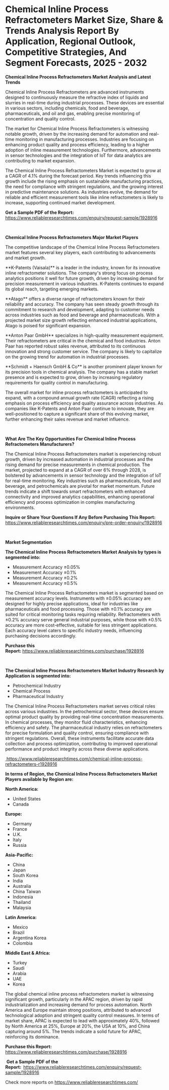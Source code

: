<p><h1>Chemical Inline Process Refractometers Market Size, Share & Trends Analysis Report By Application, Regional Outlook, Competitive Strategies, And Segment Forecasts, 2025 - 2032</h1></p><p><strong>Chemical Inline Process Refractometers Market Analysis and Latest Trends</strong></p>
<p><p>Chemical Inline Process Refractometers are advanced instruments designed to continuously measure the refractive index of liquids and slurries in real-time during industrial processes. These devices are essential in various sectors, including chemicals, food and beverage, pharmaceuticals, and oil and gas, enabling precise monitoring of concentration and quality control.</p><p>The market for Chemical Inline Process Refractometers is witnessing notable growth, driven by the increasing demand for automation and real-time monitoring in manufacturing processes. Industries are focusing on enhancing product quality and process efficiency, leading to a higher adoption of inline measurement technologies. Furthermore, advancements in sensor technologies and the integration of IoT for data analytics are contributing to market expansion.</p><p>The Chemical Inline Process Refractometers Market is expected to grow at a CAGR of 4.1% during the forecast period. Key trends influencing this growth include the rising emphasis on sustainable manufacturing practices, the need for compliance with stringent regulations, and the growing interest in predictive maintenance solutions. As industries evolve, the demand for reliable and efficient measurement tools like inline refractometers is likely to increase, supporting continued market development.</p></p>
<p><strong>Get a Sample PDF of the Report:&nbsp;</strong> <a href="https://www.reliableresearchtimes.com/enquiry/request-sample/1928916?utm_campaign=3290&utm_medium=2&utm_source=Github&utm_content=ia&utm_term=29032025&utm_id=chemical-inline-process-refractometers">https://www.reliableresearchtimes.com/enquiry/request-sample/1928916</a></p>
<p>&nbsp;</p>
<p><strong>Chemical Inline Process Refractometers Major Market Players</strong></p>
<p><p>The competitive landscape of the Chemical Inline Process Refractometers market features several key players, each contributing to advancements and market growth. </p><p>**K-Patents (Vaisala)** is a leader in the industry, known for its innovative inline refractometer solutions. The company's strong focus on process analytics positions it well for future growth, driven by increasing demand for precision measurement in various industries. K-Patents continues to expand its global reach, targeting emerging markets.</p><p>**Atago** offers a diverse range of refractometers known for their reliability and accuracy. The company has seen steady growth through its commitment to research and development, adapting to customer needs across industries such as food and beverage and pharmaceuticals. With a projected market size growth reflecting enhanced industrial applications, Atago is poised for significant expansion.</p><p>**Anton Paar GmbH** specializes in high-quality measurement equipment. Their refractometers are critical in the chemical and food industries. Anton Paar has reported robust sales revenue, attributed to its continuous innovation and strong customer service. The company is likely to capitalize on the growing trend for automation in industrial processes.</p><p>**Schmidt + Haensch GmbH & Co** is another prominent player known for its precision tools in chemical analysis. The company has a stable market presence and is expected to grow, driven by increasing regulatory requirements for quality control in manufacturing.</p><p>The overall market for inline process refractometers is anticipated to expand, with a compound annual growth rate (CAGR) reflecting a rising emphasis on process efficiency and quality assurance across industries. As companies like K-Patents and Anton Paar continue to innovate, they are well-positioned to capture a significant share of this evolving market, further enhancing their sales revenue and market influence.</p></p>
<p>&nbsp;</p>
<p><strong>What Are The Key Opportunities For Chemical Inline Process Refractometers Manufacturers?</strong></p>
<p><p>The Chemical Inline Process Refractometers market is experiencing robust growth, driven by increased automation in industrial processes and the rising demand for precise measurements in chemical production. The market, projected to expand at a CAGR of over 6% through 2028, is bolstered by advancements in sensor technology and the integration of IoT for real-time monitoring. Key industries such as pharmaceuticals, food and beverage, and petrochemicals are pivotal for market momentum. Future trends indicate a shift towards smart refractometers with enhanced connectivity and improved analytics capabilities, enhancing operational efficiency and process optimization in complex manufacturing environments.</p></p>
<p><strong>Inquire or Share Your Questions If Any Before Purchasing This Report:</strong> <a href="https://www.reliableresearchtimes.com/enquiry/pre-order-enquiry/1928916?utm_campaign=3290&utm_medium=2&utm_source=Github&utm_content=ia&utm_term=29032025&utm_id=chemical-inline-process-refractometers">https://www.reliableresearchtimes.com/enquiry/pre-order-enquiry/1928916</a></p>
<p>&nbsp;</p>
<p><strong>Market Segmentation</strong></p>
<p><strong>The Chemical Inline Process Refractometers Market Analysis by types is segmented into:</strong></p>
<p><ul><li>Measurement Accuracy ±0.05%</li><li>Measurement Accuracy ±0.1%</li><li>Measurement Accuracy ±0.2%</li><li>Measurement Accuracy ±0.5%</li></ul></p>
<p><p>The Chemical Inline Process Refractometers market is segmented based on measurement accuracy levels. Instruments with ±0.05% accuracy are designed for highly precise applications, ideal for industries like pharmaceuticals and food processing. Those with ±0.1% accuracy are suited for critical monitoring tasks requiring reliability. Refractometers with ±0.2% accuracy serve general industrial purposes, while those with ±0.5% accuracy are more cost-effective, suitable for less stringent applications. Each accuracy level caters to specific industry needs, influencing purchasing decisions accordingly.</p></p>
<p><strong>Purchase this Report:&nbsp;</strong><a href="https://www.reliableresearchtimes.com/purchase/1928916?utm_campaign=3290&utm_medium=2&utm_source=Github&utm_content=ia&utm_term=29032025&utm_id=chemical-inline-process-refractometers">https://www.reliableresearchtimes.com/purchase/1928916</a></p>
<p>&nbsp;</p>
<p><strong>The Chemical Inline Process Refractometers Market Industry Research by Application is segmented into:</strong></p>
<p><ul><li>Petrochemical Industry</li><li>Chemical Process</li><li>Pharmaceutical Industry</li></ul></p>
<p><p>The Chemical Inline Process Refractometers market serves critical roles across various industries. In the petrochemical sector, these devices ensure optimal product quality by providing real-time concentration measurements. In chemical processes, they monitor fluid characteristics, enhancing efficiency and safety. The pharmaceutical industry relies on refractometers for precise formulation and quality control, ensuring compliance with stringent regulations. Overall, these instruments facilitate accurate data collection and process optimization, contributing to improved operational performance and product integrity across these diverse applications.</p></p>
<p><a href="https://www.reliableresearchtimes.com/chemical-inline-process-refractometers-r1928916?utm_campaign=3290&utm_medium=2&utm_source=Github&utm_content=ia&utm_term=29032025&utm_id=chemical-inline-process-refractometers">&nbsp;https://www.reliableresearchtimes.com/chemical-inline-process-refractometers-r1928916</a></p>
<p><strong>In terms of Region, the Chemical Inline Process Refractometers Market Players available by Region are:</strong></p>
<p>
    <p> <strong> North America: </strong>
        <ul>
            <li>United States</li>
            <li>Canada</li>
        </ul>
        </p> 
    <p> <strong> Europe: </strong>
        <ul>
            <li>Germany</li>
            <li>France</li>
            <li>U.K.</li>
            <li>Italy</li>
            <li>Russia</li>
        </ul>
        </p> 
    <p> <strong> Asia-Pacific: </strong>
        <ul>
            <li>China</li>
            <li>Japan</li>
            <li>South Korea</li>
            <li>India</li>
            <li>Australia</li>
            <li>China Taiwan</li>
            <li>Indonesia</li>
            <li>Thailand</li>
            <li>Malaysia</li>
        </ul>
        </p> 
    <p> <strong> Latin America: </strong>
        <ul>
            <li>Mexico</li>
            <li>Brazil</li>
            <li>Argentina Korea</li>
            <li>Colombia</li>
        </ul>
        </p> 
    <p> <strong> Middle East & Africa: </strong>
        <ul>
            <li>Turkey</li>
            <li>Saudi</li>
            <li>Arabia</li>
            <li>UAE</li>
            <li>Korea</li>
        </ul>
    </p>
    </p>
<p><p>The global chemical inline process refractometers market is witnessing significant growth, particularly in the APAC region, driven by rapid industrialization and increasing demand for process automation. North America and Europe maintain strong positions, attributed to advanced technological adoption and stringent quality control measures. In terms of market share, APAC is expected to lead with approximately 40%, followed by North America at 25%, Europe at 20%, the USA at 10%, and China capturing around 5%. The trends indicate a solid future for APAC, reinforcing its dominance.</p></p>
<p><strong>Purchase this Report: </strong><a href="https://www.reliableresearchtimes.com/purchase/1928916?utm_campaign=3290&utm_medium=2&utm_source=Github&utm_content=ia&utm_term=29032025&utm_id=chemical-inline-process-refractometers">https://www.reliableresearchtimes.com/purchase/1928916</a></p>
<p>&nbsp;<strong>Get a Sample PDF of the Report:&nbsp;&nbsp;</strong><a href="https://www.reliableresearchtimes.com/enquiry/request-sample/1928916?utm_campaign=3290&utm_medium=2&utm_source=Github&utm_content=ia&utm_term=29032025&utm_id=chemical-inline-process-refractometers">https://www.reliableresearchtimes.com/enquiry/request-sample/1928916</a></p>
<p><strong></strong></p>
<p>Check more reports on <a href="https://www.reliableresearchtimes.com/?utm_campaign=3290&utm_medium=2&utm_source=Github&utm_content=ia&utm_term=29032025&utm_id=chemical-inline-process-refractometers">https://www.reliableresearchtimes.com/</a></p>